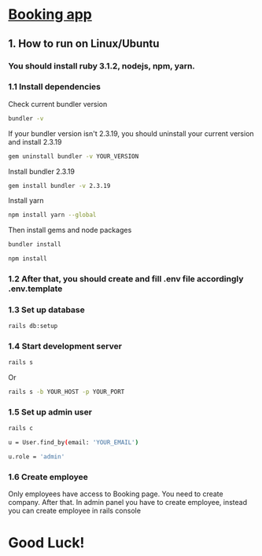 # [Booking app](http://ec2-3-71-161-29.eu-central-1.compute.amazonaws.com/)
## 1. How to run on Linux/Ubuntu
### You should install ruby 3.1.2, nodejs, npm, yarn.
### 1.1 Install dependencies
Check current bundler version
```bash
bundler -v
```
If your bundler version isn't 2.3.19, you should uninstall your current version and install 2.3.19
```bash
gem uninstall bundler -v YOUR_VERSION
```
Install bundler 2.3.19
```bash
gem install bundler -v 2.3.19
```
Install yarn
```bash
npm install yarn --global
```
Then install gems and node packages
```bash
bundler install
```
```bash
npm install
```
### 1.2 After that, you should create and fill .env file accordingly .env.template

### 1.3 Set up database
```bash
rails db:setup
```

### 1.4 Start development server
```bash
rails s
```
Or

```bash
rails s -b YOUR_HOST -p YOUR_PORT
```

### 1.5 Set up admin user

```bash
rails c
```
```bash
u = User.find_by(email: 'YOUR_EMAIL')
```
```bash
u.role = 'admin'
```
### 1.6 Create employee 
Only employees have access to Booking page.
You need to create company.
After that. In admin panel you have to create employee, instead you can create employee in rails console

# Good Luck!
